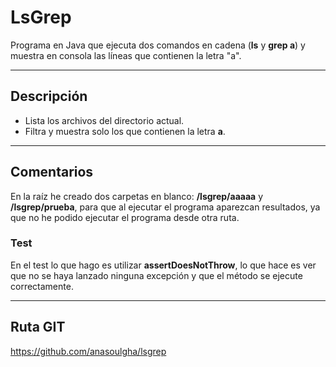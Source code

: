 # LsGrep

Programa en Java que ejecuta dos comandos en cadena (**ls** y **grep a**) y muestra en consola las líneas que contienen la letra "a".

---

## Descripción

- Lista los archivos del directorio actual.
- Filtra y muestra solo los que contienen la letra **a**.
  
---

## Comentarios

En la raíz he creado dos carpetas en blanco: **/lsgrep/aaaaa** y **/lsgrep/prueba**, para que al ejecutar el programa aparezcan resultados, ya que no he podido ejecutar el programa desde otra ruta.

### Test

En el test lo que hago es utilizar **assertDoesNotThrow**, lo que hace es ver que no se haya lanzado ninguna excepción y que el método se ejecute correctamente.

---

## Ruta GIT

https://github.com/anasoulgha/lsgrep
